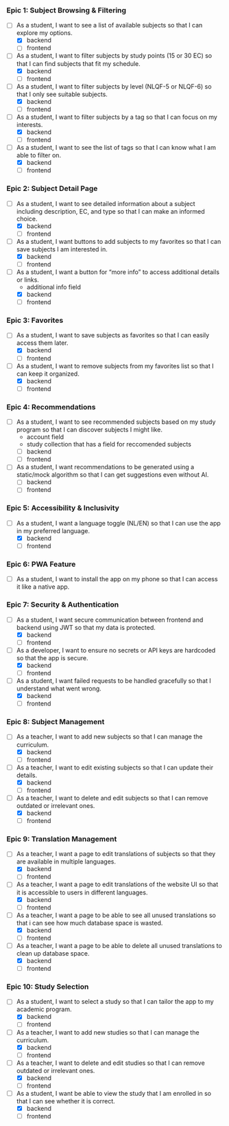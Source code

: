 ### Epic 1: Subject Browsing & Filtering
- [ ] As a student, I want to see a list of available subjects so that I can explore my options.  
    - [x] backend
    - [ ] frontend
- [ ] As a student, I want to filter subjects by study points (15 or 30 EC) so that I can find subjects that fit my schedule.  
    - [x] backend
    - [ ] frontend
- [ ] As a student, I want to filter subjects by level (NLQF-5 or NLQF-6) so that I only see suitable subjects.  
    - [x] backend
    - [ ] frontend
- [ ] As a student, I want to filter subjects by a tag so that I can focus on my interests.  
    - [x] backend
    - [ ] frontend
- [ ] As a student, I want to see the list of tags so that I can know what I am able to filter on.  
    - [x] backend
    - [ ] frontend

### Epic 2: Subject Detail Page
- [ ] As a student, I want to see detailed information about a subject including description, EC, and type so that I can make an informed choice.  
    - [x] backend
    - [ ] frontend
- [ ] As a student, I want buttons to add subjects to my favorites so that I can save subjects I am interested in. 
    - [x] backend
    - [ ] frontend 
- [ ] As a student, I want a button for “more info” to access additional details or links.  
    - additional info field
    - [x] backend
    - [ ] frontend

### Epic 3: Favorites
- [ ] As a student, I want to save subjects as favorites so that I can easily access them later.  
    - [x] backend
    - [ ] frontend
- [ ] As a student, I want to remove subjects from my favorites list so that I can keep it organized.  
    - [x] backend
    - [ ] frontend

### Epic 4: Recommendations
- [ ] As a student, I want to see recommended subjects based on my study program so that I can discover subjects I might like.  
    - account field
    - study collection that has a field for reccomended subjects
    - [ ] backend
    - [ ] frontend
- [ ] As a student, I want recommendations to be generated using a static/mock algorithm so that I can get suggestions even without AI.  
    - [ ] backend
    - [ ] frontend

### Epic 5: Accessibility & Inclusivity
- [ ] As a student, I want a language toggle (NL/EN) so that I can use the app in my preferred language.  
    - [x] backend
    - [ ] frontend

### Epic 6: PWA Feature
- [ ] As a student, I want to install the app on my phone so that I can access it like a native app.  

### Epic 7: Security & Authentication
- [ ] As a student, I want secure communication between frontend and backend using JWT so that my data is protected.  
    - [x] backend
    - [ ] frontend
- [ ] As a developer, I want to ensure no secrets or API keys are hardcoded so that the app is secure.  
    - [x] backend
    - [ ] frontend
- [ ] As a student, I want failed requests to be handled gracefully so that I understand what went wrong.
    - [x] backend
    - [ ] frontend

### Epic 8: Subject Management
- [ ] As a teacher, I want to add new subjects so that I can manage the curriculum.  
    - [x] backend
    - [ ] frontend
- [ ] As a teacher, I want to edit existing subjects so that I can update their details.  
    - [x] backend
    - [ ] frontend
- [ ] As a teacher, I want to delete and edit subjects so that I can remove outdated or irrelevant ones.  
    - [x] backend
    - [ ] frontend

### Epic 9: Translation Management
- [ ] As a teacher, I want a page to edit translations of subjects so that they are available in multiple languages.  
    - [x] backend
    - [ ] frontend
- [ ] As a teacher, I want a page to edit translations of the website UI so that it is accessible to users in different languages.  
    - [x] backend
    - [ ] frontend
- [ ] As a teacher, I want a page to be able to see all unused translations so that i can see how much database space is wasted.  
    - [x] backend
    - [ ] frontend
- [ ] As a teacher, I want a page to be able to delete all unused translations to clean up database space.  
    - [x] backend
    - [ ] frontend

### Epic 10: Study Selection
- [ ] As a student, I want to select a study so that I can tailor the app to my academic program.
    - [x] backend
    - [ ] frontend
- [ ] As a teacher, I want to add new studies so that I can manage the curriculum.  
    - [x] backend
    - [ ] frontend
- [ ] As a teacher, I want to delete and edit studies so that I can remove outdated or irrelevant ones.  
    - [x] backend
    - [ ] frontend
- [ ] As a student, I want be able to view the study that I am enrolled in so that I can see whether it is correct.
    - [x] backend
    - [ ] frontend